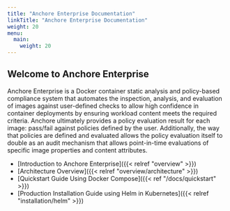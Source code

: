 ```yaml
---
title: "Anchore Enterprise Documentation"
linkTitle: "Anchore Enterprise Documentation"
weight: 20
menu:
  main:
    weight: 20
---
```


## Welcome to Anchore Enterprise

Anchore Enterprise is a Docker container static analysis and policy-based compliance system that automates the inspection, analysis, and evaluation of images against user-defined checks to allow high confidence in container deployments by ensuring workload content meets the required criteria. Anchore ultimately provides a policy evaluation result for each image: pass/fail against policies defined by the user. Additionally, the way that policies are defined and evaluated allows the policy evaluation itself to double as an audit mechanism that allows point-in-time evaluations of specific image properties and content attributes.

- [Introduction to Anchore Enterprise]({{< relref "overview" >}})
- [Architecture Overview]({{< relref "overview/architecture" >}})
- [Quickstart Guide Using Docker Compose]({{< ref "/docs/quickstart" >}})
- [Production Installation Guide using Helm in Kubernetes]({{< relref "installation/helm" >}})




